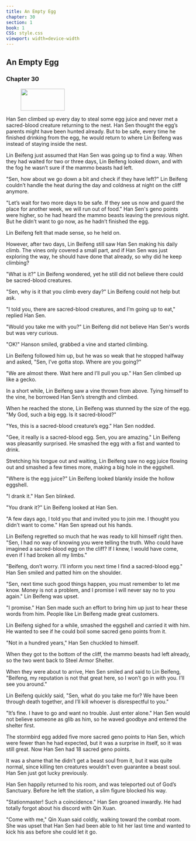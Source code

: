 ```yaml
---
title: An Empty Egg
chapter: 30
section: 1
book: 1
CSS: style.css
viewport: width=device-width
---
```


## An Empty Egg

### Chapter 30

<figure>
	<img src="../Images/gem.gif" alt="" id="gem" width="120" height="60" />
</figure>

Han Sen climbed up every day to steal some egg juice and never met a sacred-blood creature returning to the nest. Han Sen thought the egg’s parents might have been hunted already. But to be safe, every time he finished drinking from the egg, he would return to where Lin Beifeng was instead of staying inside the nest.

Lin Beifeng just assumed that Han Sen was going up to find a way. When they had waited for two or three days, Lin Beifeng looked down, and with the fog he wasn’t sure if the mammo beasts had left.

"Sen, how about we go down a bit and check if they have left?" Lin Beifeng couldn’t handle the heat during the day and coldness at night on the cliff anymore.

"Let’s wait for two more days to be safe. If they see us now and guard the place for another week, we will run out of food." Han Sen's geno points were higher, so he had heard the mammo beasts leaving the previous night. But he didn’t want to go now, as he hadn’t finished the egg.

Lin Beifeng felt that made sense, so he held on.

However, after two days, Lin Beifeng still saw Han Sen making his daily climb. The vines only covered a small part, and if Han Sen was just exploring the way, he should have done that already, so why did he keep climbing?

"What is it?" Lin Beifeng wondered, yet he still did not believe there could be sacred-blood creatures.

"Sen, why is it that you climb every day?" Lin Beifeng could not help but ask.

"I told you, there are sacred-blood creatures, and I’m going up to eat," replied Han Sen.

"Would you take me with you?" Lin Beifeng did not believe Han Sen's words but was very curious.

"OK!" Hanson smiled, grabbed a vine and started climbing.

Lin Beifeng followed him up, but he was so weak that he stopped halfway and asked, "Sen, I’ve gotta stop. Where are you going?"

"We are almost there. Wait here and I’ll pull you up." Han Sen climbed up like a gecko.

In a short while, Lin Beifeng saw a vine thrown from above. Tying himself to the vine, he borrowed Han Sen’s strength and climbed.

When he reached the stone, Lin Beifeng was stunned by the size of the egg. "My God, such a big egg. Is it sacred-blood?"

"Yes, this is a sacred-blood creature’s egg." Han Sen nodded.

"Gee, it really is a sacred-blood egg. Sen, you are amazing." Lin Beifeng was pleasantly surprised. He smashed the egg with a fist and wanted to drink.

Stretching his tongue out and waiting, Lin Beifeng saw no egg juice flowing out and smashed a few times more, making a big hole in the eggshell.

"Where is the egg juice?" Lin Beifeng looked blankly inside the hollow eggshell.

"I drank it." Han Sen blinked.

"You drank it?" Lin Beifeng looked at Han Sen.

"A few days ago, I told you that and invited you to join me. I thought you didn’t want to come." Han Sen spread out his hands.

Lin Beifeng regretted so much that he was ready to kill himself right then. "Sen, I had no way of knowing you were telling the truth. Who could have imagined a sacred-blood egg on the cliff? If I knew, I would have come, even if I had broken all my limbs."

"Beifeng, don’t worry. I’ll inform you next time I find a sacred-blood egg." Han Sen smiled and patted him on the shoulder.

"Sen, next time such good things happen, you must remember to let me know. Money is not a problem, and I promise I will never say no to you again." Lin Beifeng was upset.

"I promise." Han Sen made such an effort to bring him up just to hear these words from him. People like Lin Beifeng made great customers.

Lin Beifeng sighed for a while, smashed the eggshell and carried it with him. He wanted to see if he could boil some sacred geno points from it.

"Not in a hundred years," Han Sen chuckled to himself.

When they got to the bottom of the cliff, the mammo beasts had left already, so the two went back to Steel Armor Shelter.

When they were about to arrive, Hen Sen smiled and said to Lin Beifeng, "Beifeng, my reputation is not that great here, so I won’t go in with you. I’ll see you around."

Lin Beifeng quickly said, "Sen, what do you take me for? We have been through death together, and I’ll kill whoever is disrespectful to you."

"It’s fine. I have to go and want no trouble. Just enter alone." Han Sen would not believe someone as glib as him, so he waved goodbye and entered the shelter first.

The stormbird egg added five more sacred geno points to Han Sen, which were fewer than he had expected, but it was a surprise in itself, so it was still great. Now Han Sen had 18 sacred geno points.

It was a shame that he didn’t get a beast soul from it, but it was quite normal, since killing ten creatures wouldn’t even guarantee a beast soul. Han Sen just got lucky previously.

Han Sen happily returned to his room, and was teleported out of God’s Sanctuary. Before he left the station, a slim figure blocked his way.

"Stationmaster! Such a coincidence." Han Sen groaned inwardly. He had totally forgot about his discord with Qin Xuan.

"Come with me," Qin Xuan said coldly, walking toward the combat room. She was upset that Han Sen had been able to hit her last time and wanted to kick his ass before she could let it go.